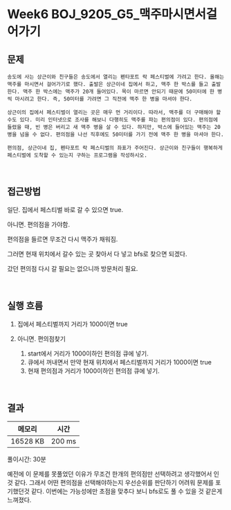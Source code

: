 # Week6 BOJ_9205_G5_맥주마시면서걸어가기

## 문제

```
송도에 사는 상근이와 친구들은 송도에서 열리는 펜타포트 락 페스티벌에 가려고 한다. 올해는 맥주를 마시면서 걸어가기로 했다. 출발은 상근이네 집에서 하고, 맥주 한 박스를 들고 출발한다. 맥주 한 박스에는 맥주가 20개 들어있다. 목이 마르면 안되기 때문에 50미터에 한 병씩 마시려고 한다. 즉, 50미터를 가려면 그 직전에 맥주 한 병을 마셔야 한다.

상근이의 집에서 페스티벌이 열리는 곳은 매우 먼 거리이다. 따라서, 맥주를 더 구매해야 할 수도 있다. 미리 인터넷으로 조사를 해보니 다행히도 맥주를 파는 편의점이 있다. 편의점에 들렸을 때, 빈 병은 버리고 새 맥주 병을 살 수 있다. 하지만, 박스에 들어있는 맥주는 20병을 넘을 수 없다. 편의점을 나선 직후에도 50미터를 가기 전에 맥주 한 병을 마셔야 한다.

편의점, 상근이네 집, 펜타포트 락 페스티벌의 좌표가 주어진다. 상근이와 친구들이 행복하게 페스티벌에 도착할 수 있는지 구하는 프로그램을 작성하시오.
```
<br>

## 접근방법
일단. 집에서 페스티벌 바로 갈 수 있으면 true.

아니면. 편의점을 가야함.

편의점을 들르면 무조건 다시 맥주가 채워짐.

그러면 현재 위치에서 갈수 있는 곳 찾아서 다 넣고 bfs로 찾으면 되겠다.

갔던 편의점 다시 갈 필요는 없으니까 방문처리 필요.


<br>

## 실행 흐름
1. 집에서 페스티벌까지 거리가 1000이면 true
2. 아니면. 편의점찾기
	
	1. start에서 거리가 1000이하인 편의점 큐에 넣기.
	2. 큐에서 꺼내면서 만약 현재 위치에서 페스티벌까지 거리가 1000이면 true
	3. 현재 편의점과 거리가 1000이하인 편의점 큐에 넣기.




<br>



## 결과

|메모리|시간|
|:---:|:---:|
|16528 KB|200 ms|

풀이시간: 30분

예전에 이 문제를 못풀었던 이유가 무조건 한개의 편의점만 선택하려고 생각했어서 인 것 같다. 그래서 어떤 편의점을 선택해야하는지 우선순위를 판단하기 어려워 문제를 포기했던것 같다. 이번에는 가능성에만 초점을 맞추다 보니 bfs로도 풀 수 있을 것 같은게 느껴졌다. 